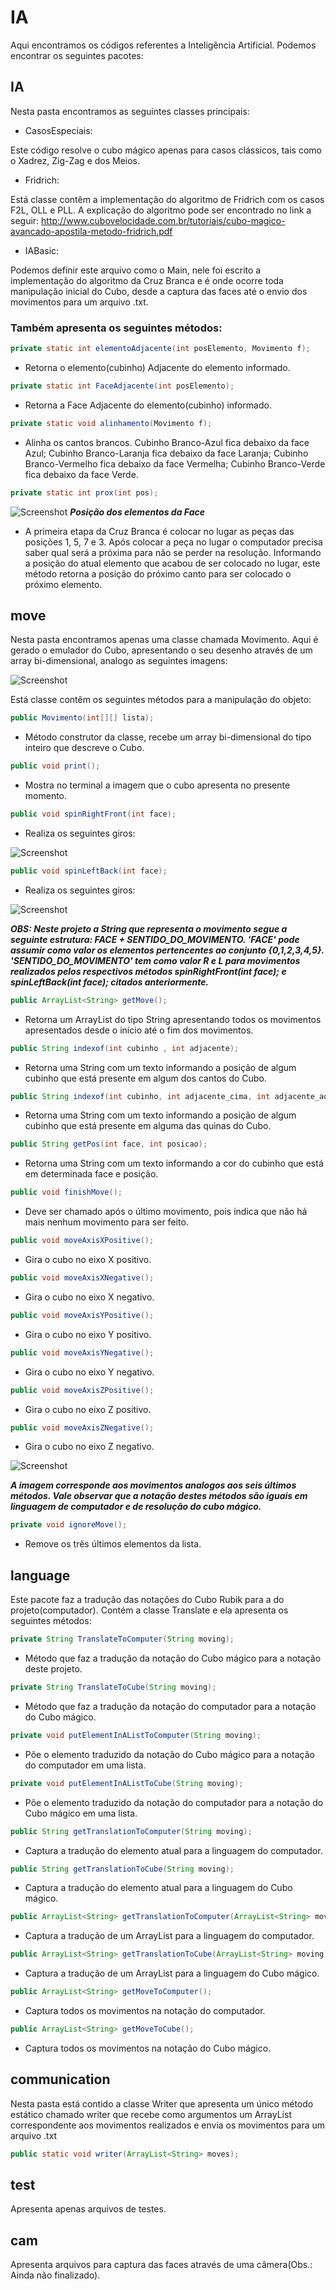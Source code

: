 # IA 

Aqui encontramos os códigos referentes a Inteligência Artificial. Podemos encontrar os seguintes pacotes:

## IA
Nesta pasta encontramos as seguintes classes principais:

- CasosEspeciais:

Este código resolve o cubo mágico apenas para casos clássicos, tais como o Xadrez, Zig-Zag e dos Meios.

- Fridrich:

Está classe contêm a implementação do algoritmo de Fridrich com os casos F2L, OLL e PLL. A explicação do algoritmo pode ser encontrado no link a seguir: http://www.cubovelocidade.com.br/tutoriais/cubo-magico-avancado-apostila-metodo-fridrich.pdf 

- IABasic:

Podemos definir este arquivo como o Main, nele foi escrito a implementação do algoritmo da Cruz Branca e é onde ocorre toda manipulação inicial do Cubo, desde a captura das faces até o envio dos movimentos para um arquivo .txt.

### Também apresenta os seguintes métodos:

```java
private static int elementoAdjacente(int posElemento, Movimento f);
```

- Retorna o elemento(cubinho) Adjacente do elemento informado.

```java
private static int FaceAdjacente(int posElemento);
```
- Retorna a Face Adjacente do elemento(cubinho) informado.

```java
private static void alinhamento(Movimento f);
```

- Alinha os cantos brancos. Cubinho Branco-Azul fica debaixo da face Azul; Cubinho Branco-Laranja fica debaixo da face Laranja; Cubinho Branco-Vermelho fica debaixo da face Vermelha; Cubinho Branco-Verde fica debaixo da face Verde.

```java
private static int prox(int pos);
```
![Screenshot](prox.jpeg)
**_Posição dos elementos da Face_**

- A primeira etapa da Cruz Branca é colocar no lugar as peças das posições 1, 5, 7 e 3. Após colocar a peça no lugar o computador precisa saber qual será a próxima para não se perder na resolução. Informando a posição do atual elemento que acabou de ser colocado no lugar, este método retorna a posição do próximo canto para ser colocado o próximo elemento. 

## move
Nesta pasta encontramos apenas uma classe chamada Movimento. Aqui é gerado o emulador do Cubo, apresentando o seu desenho através de um array bi-dimensional, analogo as seguintes imagens:

![Screenshot](fsbf.png)

Está classe contêm os seguintes métodos para a manipulação do objeto:

```java
public Movimento(int[][] lista);
```
- Método construtor da classe, recebe um array bi-dimensional do tipo inteiro que descreve o Cubo.

```java
public void print();
```
- Mostra no terminal a imagem que o cubo apresenta no presente momento.

```java
public void spinRightFront(int face);
```
- Realiza os seguintes giros:

![Screenshot](MR.png)


```java
public void spinLeftBack(int face);
```
- Realiza os seguintes giros:

![Screenshot](ML.png)

_**OBS: Neste projeto a String que representa o movimento segue a seguinte estrutura: FACE + SENTIDO_DO_MOVIMENTO. 'FACE' pode assumir como valor os elementos pertencentes ao conjunto {0,1,2,3,4,5}. 'SENTIDO_DO_MOVIMENTO' tem como valor R e L para movimentos realizados pelos respectivos métodos _spinRightFront(int face);_ e _spinLeftBack(int face);_ citados anteriormente.**_

```java
public ArrayList<String> getMove();
```
- Retorna um ArrayList do tipo String apresentando todos os movimentos apresentados desde o início até o fim dos movimentos.

```java
public String indexof(int cubinho , int adjacente);
```

- Retorna uma String com um texto informando a posição de algum cubinho que está presente em algum dos cantos do Cubo.

```java
public String indexof(int cubinho, int adjacente_cima, int adjacente_ao_lado);
```

- Retorna uma String com um texto informando a posição de algum cubinho que está presente em alguma das quinas do Cubo.

```java
public String getPos(int face, int posicao);
```

- Retorna uma String com um texto informando a cor do cubinho que está em determinada face e posição.

```java
public void finishMove();
```

- Deve ser chamado após o último movimento, pois indica que não há mais nenhum movimento para ser feito.

```java
public void moveAxisXPositive();
```

- Gira o cubo no eixo X positivo.

```java
public void moveAxisXNegative();
```

- Gira o cubo no eixo X negativo. 

```java
public void moveAxisYPositive();
```

- Gira o cubo no eixo Y positivo. 

```java
public void moveAxisYNegative();
```

- Gira o cubo no eixo Y negativo. 

```java
public void moveAxisZPositive();
```

- Gira o cubo no eixo Z positivo. 

```java
public void moveAxisZNegative();
```

- Gira o cubo no eixo Z negativo. 

![Screenshot](eixos.png)

**_A imagem corresponde aos movimentos analogos aos seis últimos métodos. Vale observar que a notação destes métodos são iguais em linguagem de computador e de resolução do cubo mágico._**

```java
private void ignoreMove();
```
- Remove os três últimos elementos da lista.

## language
Este pacote faz a tradução das notações do Cubo Rubik para a do projeto(computador). Contém a classe Translate e ela apresenta os seguintes métodos:

```java
private String TranslateToComputer(String moving);
```
- Método que faz a tradução da notação do Cubo mágico para a notação deste projeto.
```java
private String TranslateToCube(String moving);
```
- Método que faz a tradução da notação do computador para a notação do Cubo mágico.
```java
private void putElementInAListToComputer(String moving);
```
- Põe o elemento traduzido da notação do Cubo mágico para a notação do computador em uma lista. 
```java
private void putElementInAListToCube(String moving);
```
- Põe o elemento traduzido da notação do computador para a notação do Cubo mágico em uma lista.
```java
public String getTranslationToComputer(String moving);
```
- Captura a tradução do elemento atual para a linguagem do computador. 
```java
public String getTranslationToCube(String moving);
```
- Captura a tradução do elemento atual para a linguagem do Cubo mágico. 
```java
public ArrayList<String> getTranslationToComputer(ArrayList<String> moving);
```
- Captura a tradução de um ArrayList para a linguagem do computador. 
```java
public ArrayList<String> getTranslationToCube(ArrayList<String> moving);
```
- Captura a tradução de um ArrayList para a linguagem do Cubo mágico.  
```java
public ArrayList<String> getMoveToComputer();
```
- Captura todos os movimentos na notação do computador.
```java
public ArrayList<String> getMoveToCube();
```
- Captura todos os movimentos na notação do Cubo mágico.

## communication
Nesta pasta está contido a classe Writer que apresenta um único método estático chamado writer que recebe como argumentos um ArrayList correspondente aos movimentos realizados e envia os movimentos para um arquivo .txt
```java
public static void writer(ArrayList<String> moves);
```
## test
Apresenta apenas arquivos de testes.

## cam
Apresenta arquivos para captura das faces através de uma câmera(Obs.: Ainda não finalizado).